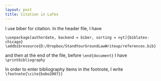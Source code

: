 ```yaml
---
layout: post
title: Citation in LaTex
---
```


I use biber for citation. In the header file, I have 
```
\usepackage[authordate, backend = biber, sorting = nyt]{biblatex-chicago}
\addbibresource{D:/Dropbox/StandYourGroundLawWriteup/references.bib}
```
and then at the end of the file, before ```\end{document}``` I have ```\printbibliography```

In order to enter bibliography items in the footnote, I write ```\footnote{\cite{bobo2007}}```
